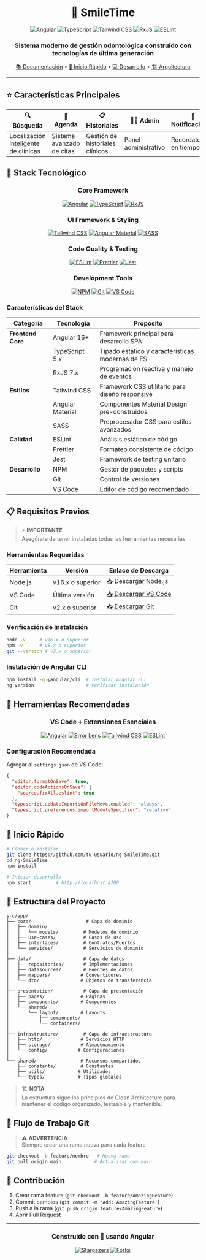 <div align="center">

# 🦷 SmileTime

[![Angular](https://img.shields.io/badge/Angular-16+-DD0031?style=for-the-badge&logo=angular&logoColor=white)](https://angular.io/)
[![TypeScript](https://img.shields.io/badge/TypeScript-5.x-3178C6?style=for-the-badge&logo=typescript&logoColor=white)](https://www.typescriptlang.org/)
[![Tailwind CSS](https://img.shields.io/badge/Tailwind-3.x-38B2AC?style=for-the-badge&logo=tailwind-css&logoColor=white)](https://tailwindcss.com/)
[![RxJS](https://img.shields.io/badge/RxJS-7.x-B7178C?style=for-the-badge&logo=reactivex&logoColor=white)](https://rxjs.dev/)
[![ESLint](https://img.shields.io/badge/ESLint-8.x-4B32C3?style=for-the-badge&logo=eslint&logoColor=white)](https://eslint.org/)

<h3>
  Sistema moderno de gestión odontológica construido con tecnologías de última generación
</h3>

[📚 Documentación](#características) •
[🚀 Inicio Rápido](#requisitos) •
[💻 Desarrollo](#instalación) •
[🏗️ Arquitectura](#arquitectura)

---

</div>

## ⭐ Características Principales

<div align="center">

| 🔍 Búsqueda | 📅 Agenda | 📋 Historiales | 👨‍⚕️ Admin | 🔔 Notificaciones |
|------------|-----------|----------------|-----------|-----------------|
| Localización inteligente de clínicas | Sistema avanzado de citas | Gestión de historiales clínicos | Panel administrativo | Recordatorios en tiempo real |

</div>

## 🚀 Stack Tecnológico

<div align="center">

### Core Framework
[![Angular](https://img.shields.io/badge/Angular-16+-DD0031?style=for-the-badge&logo=angular&logoColor=white)](https://angular.io/)
[![TypeScript](https://img.shields.io/badge/TypeScript-5.x-3178C6?style=for-the-badge&logo=typescript&logoColor=white)](https://www.typescriptlang.org/)
[![RxJS](https://img.shields.io/badge/RxJS-7.x-B7178C?style=for-the-badge&logo=reactivex&logoColor=white)](https://rxjs.dev/)

### UI Framework & Styling
[![Tailwind CSS](https://img.shields.io/badge/Tailwind_CSS-3.x-38B2AC?style=for-the-badge&logo=tailwind-css&logoColor=white)](https://tailwindcss.com/)
[![Angular Material](https://img.shields.io/badge/Angular_Material-16+-607D8B?style=for-the-badge&logo=material-design&logoColor=white)](https://material.angular.io/)
[![SASS](https://img.shields.io/badge/SASS-CC6699?style=for-the-badge&logo=sass&logoColor=white)](https://sass-lang.com/)

### Code Quality & Testing
[![ESLint](https://img.shields.io/badge/ESLint-8.x-4B32C3?style=for-the-badge&logo=eslint&logoColor=white)](https://eslint.org/)
[![Prettier](https://img.shields.io/badge/Prettier-3.x-F7B93E?style=for-the-badge&logo=prettier&logoColor=black)](https://prettier.io/)
[![Jest](https://img.shields.io/badge/Jest-29.x-C21325?style=for-the-badge&logo=jest&logoColor=white)](https://jestjs.io/)

### Development Tools
[![NPM](https://img.shields.io/badge/NPM-9.x-CB3837?style=for-the-badge&logo=npm&logoColor=white)](https://www.npmjs.com/)
[![Git](https://img.shields.io/badge/Git-2.x-F05032?style=for-the-badge&logo=git&logoColor=white)](https://git-scm.com/)
[![VS Code](https://img.shields.io/badge/VS_Code-Latest-007ACC?style=for-the-badge&logo=visual-studio-code&logoColor=white)](https://code.visualstudio.com/)

</div>

### Características del Stack

| Categoría | Tecnología | Propósito |
|-----------|------------|-----------|
| **Frontend Core** | Angular 16+ | Framework principal para desarrollo SPA |
| | TypeScript 5.x | Tipado estático y características modernas de ES |
| | RxJS 7.x | Programación reactiva y manejo de eventos |
| **Estilos** | Tailwind CSS | Framework CSS utilitario para diseño responsive |
| | Angular Material | Componentes Material Design pre-construidos |
| | SASS | Preprocesador CSS para estilos avanzados |
| **Calidad** | ESLint | Análisis estático de código |
| | Prettier | Formateo consistente de código |
| | Jest | Framework de testing unitario |
| **Desarrollo** | NPM | Gestor de paquetes y scripts |
| | Git | Control de versiones |
| | VS Code | Editor de código recomendado |

## 📋 Requisitos Previos

> ⚡ **IMPORTANTE**  
> Asegúrate de tener instaladas todas las herramientas necesarias

### Herramientas Requeridas

| Herramienta | Versión | Enlace de Descarga |
|-------------|---------|-------------------|
| Node.js | v16.x o superior | [📥 Descargar Node.js](https://nodejs.org/es/download/) |
| VS Code | Última versión | [📥 Descargar VS Code](https://code.visualstudio.com/download) |
| Git | v2.x o superior | [📥 Descargar Git](https://git-scm.com/downloads) |

### Verificación de Instalación

```bash
node -v     # v16.x o superior
npm -v      # v8.x o superior
git --version # v2.x o superior
```

### Instalación de Angular CLI
```bash
npm install -g @angular/cli  # Instalar Angular CLI
ng version                   # Verificar instalación
```

## 🔧 Herramientas Recomendadas

<div align="center">

### VS Code + Extensiones Esenciales

[![Angular](https://img.shields.io/badge/Angular_Language_Service-0B1123?style=for-the-badge&logo=angular)](https://marketplace.visualstudio.com/items?itemName=Angular.ng-template)
[![Error Lens](https://img.shields.io/badge/Error_Lens-B7178C?style=for-the-badge&logo=visual-studio-code)](https://marketplace.visualstudio.com/items?itemName=usernamehw.errorlens)
[![Tailwind CSS](https://img.shields.io/badge/Tailwind_CSS_IntelliSense-38B2AC?style=for-the-badge&logo=tailwind-css)](https://marketplace.visualstudio.com/items?itemName=bradlc.vscode-tailwindcss)
[![ESLint](https://img.shields.io/badge/ESLint-4B32C3?style=for-the-badge&logo=eslint)](https://marketplace.visualstudio.com/items?itemName=dbaeumer.vscode-eslint)

</div>

### Configuración Recomendada

Agregar al `settings.json` de VS Code:

```json
{
  "editor.formatOnSave": true,
  "editor.codeActionsOnSave": {
    "source.fixAll.eslint": true
  },
  "typescript.updateImportsOnFileMove.enabled": "always",
  "typescript.preferences.importModuleSpecifier": "relative"
}
```

## 💫 Inicio Rápido

```bash
# Clonar e instalar
git clone https://github.com/tu-usuario/ng-SmileTime.git
cd ng-SmileTime
npm install

# Iniciar desarrollo
npm start         # http://localhost:4200
```

## 📐 Estructura del Proyecto

```
src/app/
├── core/                    # Capa de dominio
│   ├── domain/
│   │   └── models/         # Modelos de dominio
│   ├── use-cases/          # Casos de uso
│   ├── interfaces/         # Contratos/Puertos
│   └── services/           # Servicios de dominio
│
├── data/                   # Capa de datos
│   ├── repositories/       # Implementaciones
│   ├── datasources/        # Fuentes de datos
│   ├── mappers/           # Convertidores
│   └── dto/               # Objetos de transferencia
│
├── presentation/           # Capa de presentación
│   ├── pages/             # Páginas
│   ├── components/        # Componentes
│   └── shared/           
│       └── layout/        # Layouts
│           ├── components/
│           └── containers/
│
├── infrastructure/         # Capa de infraestructura
│   ├── http/              # Servicios HTTP
│   ├── storage/           # Almacenamiento
│   └── config/           # Configuraciones
│
└── shared/                # Recursos compartidos
    ├── constants/         # Constantes
    ├── utils/            # Utilidades
    └── types/            # Tipos globales
```

> 🏗️ **NOTA**  
> La estructura sigue los principios de Clean Architecture para mantener el código organizado, testeable y mantenible.

## 🌿 Flujo de Trabajo Git

> ⚠️ **ADVERTENCIA**  
> Siempre crear una rama nueva para cada feature

```bash
git checkout -b feature/nombre   # Nueva rama
git pull origin main            # Actualizar con main
```

## 🤝 Contribución

1. Crear rama feature (`git checkout -b feature/AmazingFeature`)
2. Commit cambios (`git commit -m 'Add: AmazingFeature'`)
3. Push a la rama (`git push origin feature/AmazingFeature`)
4. Abrir Pull Request

----
<div align="center">

### Construido con 💙 usando Angular

[![Stargazers](https://img.shields.io/github/stars/tu-usuario/ng-SmileTime?style=for-the-badge)](https://github.com/Russel-FS/ng-SmileTime-)
[![Forks](https://img.shields.io/github/forks/tu-usuario/ng-SmileTime?style=for-the-badge)](https://github.com/Russel-FS/ng-SmileTime-)

</div>
